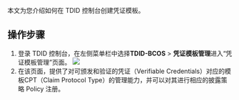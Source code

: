 
本文为您介绍如何在 TDID 控制台创建凭证模板。



## 操作步骤



1. 登录 TDID 控制台，在左侧菜单栏中选择**TDID-BCOS** > **凭证模板管理**进入“凭证模板管理”页面。
   ![](https://main.qcloudimg.com/raw/51e491ec0bade1bf7f162de22ccbd1ca.png)
2. 在该页面，提供了对可颁发和验证的凭证（Verifiable Credentials）对应的模板CPT（Claim Protocol Type）的管理能力，并可以对其进行相应的披露策略 Policy 注册。

